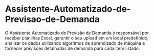 # Assistente-Automatizado-de-Previsao-de-Demanda
O Assistente Automatizado de Previsão de Demanda é responsável por receber planilhas Excel, garantir o seu upload em um local predefinido, analisar os dados utilizando algoritmos de aprendizado de máquina e fornecer previsões detalhadas de demanda para cada item listado.
